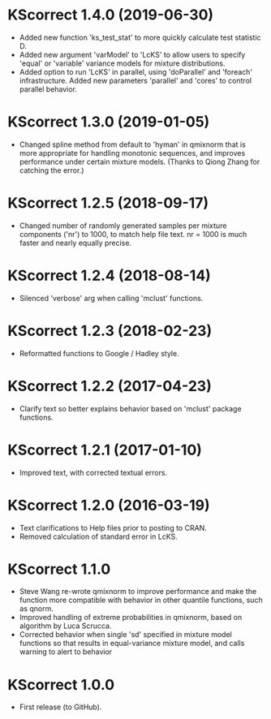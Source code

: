 # KScorrect 1.4.0 (2019-06-30)
* Added new function 'ks_test_stat' to more quickly calculate test statistic D.
* Added new argument 'varModel' to 'LcKS' to allow users to specify 'equal' or 'variable' variance models for mixture distributions.
* Added option to run 'LcKS' in parallel, using 'doParallel' and 'foreach' infrastructure. Added new parameters 'parallel' and 'cores' to control parallel behavior.

# KScorrect 1.3.0 (2019-01-05)
* Changed spline method from default to 'hyman' in qmixnorm that is more appropriate for handling monotonic sequences, and improves performance under certain mixture models. (Thanks to Qiong Zhang for catching the error.)

# KScorrect 1.2.5 (2018-09-17)
* Changed number of randomly generated samples per mixture components ('nr') to 1000, to match help file text. nr = 1000 is much faster and nearly equally precise.

# KScorrect 1.2.4 (2018-08-14)
* Silenced 'verbose' arg when calling 'mclust' functions.

# KScorrect 1.2.3 (2018-02-23)
* Reformatted functions to Google / Hadley style.

# KScorrect 1.2.2 (2017-04-23)
* Clarify text so better explains behavior based on 'mclust' package functions.

# KScorrect 1.2.1 (2017-01-10)
* Improved text, with corrected textual errors.

# KScorrect 1.2.0 (2016-03-19)
* Text clarifications to Help files prior to posting to CRAN.
* Removed calculation of standard error in LcKS.

# KScorrect 1.1.0
* Steve Wang re-wrote qmixnorm to improve performance and make the function more compatible with behavior in other quantile functions, such as qnorm.
* Improved handling of extreme probabilities in qmixnorm, based on algorithm by Luca Scrucca.
* Corrected behavior when single 'sd' specified in mixture model functions so that results in equal-variance mixture model, and calls warning to alert to behavior

# KScorrect 1.0.0
* First release (to GitHub).
